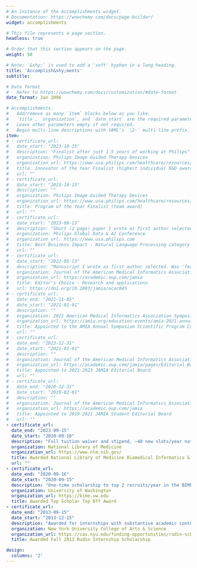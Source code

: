 ```yaml
---
# An instance of the Accomplishments widget.
# Documentation: https://wowchemy.com/docs/page-builder/
widget: accomplishments

# This file represents a page section.
headless: true

# Order that this section appears on the page.
weight: 50

# Note: `&shy;` is used to add a 'soft' hyphen in a long heading.
title: 'Accomplish&shy;ments'
subtitle:

# Date format
#   Refer to https://wowchemy.com/docs/customization/#date-format
date_format: Jan 2006

# Accomplishments.
#   Add/remove as many `item` blocks below as you like.
#   `title`, `organization`, and `date_start` are the required parameters.
#   Leave other parameters empty if not required.
#   Begin multi-line descriptions with YAML's `|2-` multi-line prefix.
item:
# - certificate_url:
#   date_start: "2023-10-15"
#   description: "Finalist after just 1.5 years of working at Philips"
#   organization: Philips Image Guided Therapy Devices
#   organization_url: https://www.usa.philips.com/healthcare/resources/landing/igtd-purpose
#   title: Innovator of the Year Finalist (highest individual R&D award)
#   url: ""
# - certificate_url:
#   date_start: "2023-10-15"
#   description: ""
#   organization: Philips Image Guided Therapy Devices
#   organization_url: https://www.usa.philips.com/healthcare/resources/landing/igtd-purpose
#   title: Program of the Year Finalist (team award)
#   url: ""
# - certificate_url:
#   date_start: "2023-09-15"
#   description: "Short (2 page) paper I wrote as first author selected. The work is confidential, yet in general the paper described our novel use of Large Language Models (e.g. Gen AI) to solve business problems"
#   organization: Philips Global Data & AI Conference
#   organization_url: https://www.usa.philips.com
#   title: Best Business Impact - Natural Language Processing category (short paper)
#   url: ""
# - certificate_url:
#   date_start: "2022-05-13"
#   description: "Manuscript I wrote as first author selected. Was 'featured' on JAMIA and made open access by the journal."
#   organization: Journal of the American Medical Informatics Association
#   organization_url: https://academic.oup.com/jamia
#   title: Editor's Choice - Research and applications
#   url: https://doi.org/10.1093/jamia/ocac045
# - certificate_url:
#   date_end: "2021-11-05"
#   date_start: "2021-01-01"
#   description: ""
#   organization: 2021 American Medical Informatics Association Symposium
#   organization_url: https://amia.org/education-events/amia-2021-annual-symposium/amia-2021-annual-symposium-scientific-program-committee
#   title: Appointed to the AMIA Annual Symposium Scientific Program Committee
#   url: ""
# - certificate_url:
#   date_end: "2023-12-31"
#   date_start: "2021-01-01"
#   description: ""
#   organization: Journal of the American Medical Informatics Association (JAMIA)
#   organization_url: https://academic.oup.com/jamia/pages/Editorial_Board
#   title: Appointed to 2021-2023 JAMIA Editorial Board
#   url: ""
# - certificate_url:
#   date_end: "2020-12-31"
#   date_start: "2019-02-01"
#   description: ""
#   organization: Journal of the American Medical Informatics Association (JAMIA)
#   organization_url: https://academic.oup.com/jamia
#   title: Appointed to 2019-2021 JAMIA Student Editorial Board
#   url: ""
- certificate_url:
  date_end: "2023-09-15"
  date_start: "2020-09-16"
  description: "Full tuition waiver and stipend, ~40 new slots/year nationally"
  organization: National Library of Medicine
  organization_url: https://www.nlm.nih.gov/
  title: Awarded National Library of Medicine Biomedical Informatics & Data Science Pre-Doctoral Fellowship T15 Grant
  url: ""
- certificate_url: 
  date_end: "2020-09-16"
  date_start: "2020-09-15"
  description: "One-time scholarship to top 2 recruits/year in the BIME program"
  organization: University of Washington
  organization_url: https://bime.uw.edu
  title: Awarded Top Scholar Top Off Award
- certificate_url: 
  date_end: "2013-09-15"
  date_start: "2013-12-15"
  description: "Awarded for internships with substantive academic content"
  organization: New York University College of Arts & Science
  organization_url: https://cas.nyu.edu/funding-opportunities/rudin-scholarship.html
  title: Awarded Fall 2013 Rudin Internship Scholarship

design:
  columns: '2' 
---
```

